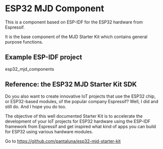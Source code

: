 # ESP32 MJD Component
This is a component based on ESP-IDF for the ESP32 hardware from Espressif.

It is the base component of the MJD Starter Kit which contains general purpose functions.

## Example ESP-IDF project
esp32_mjd_components

## Reference: the ESP32 MJD Starter Kit SDK
Do you also want to create innovative IoT projects that use the ESP32 chip, or ESP32-based modules, of the popular company Espressif? Well, I did and still do. And I hope you do too.

The objective of this well documented Starter Kit is to accelerate the development of your IoT projects for ESP32 hardware using the ESP-IDF framework from Espressif and get inspired what kind of apps you can build for ESP32 using various hardware modules.

Go to https://github.com/pantaluna/esp32-mjd-starter-kit
